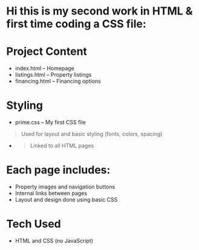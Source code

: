 # Hi this is my second work in HTML & first time coding a CSS file:

# Project Content
- index.html – Homepage
- listings.html – Property listings
- financing.html – Financing options

# Styling
- prime.css – My first CSS file
> Used for layout and basic styling (fonts, colors, spacing)
- > Linked to all HTML pages

# Each page includes:
- Property images and navigation buttons
- Internal links between pages
- Layout and design done using basic CSS

# Tech Used
- HTML and CSS (no JavaScript)
